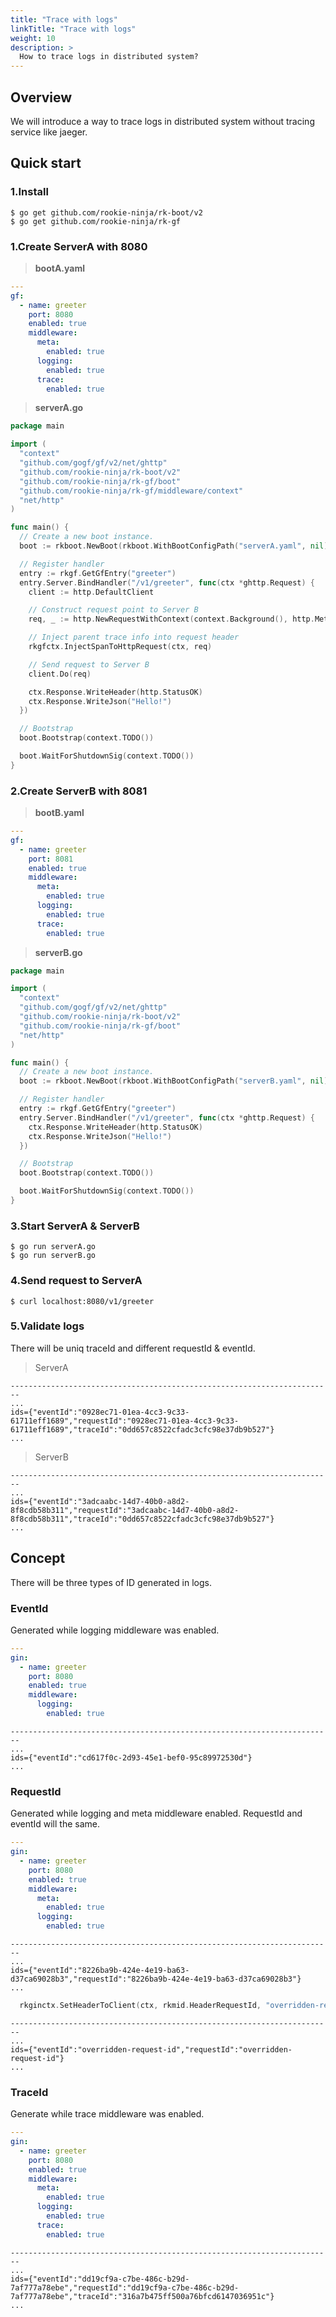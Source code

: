 ```yaml
---
title: "Trace with logs"
linkTitle: "Trace with logs"
weight: 10
description: >
  How to trace logs in distributed system?
---
```


## Overview
We will introduce a way to trace logs in distributed system without tracing service like jaeger.

## Quick start
### 1.Install

```shell
$ go get github.com/rookie-ninja/rk-boot/v2
$ go get github.com/rookie-ninja/rk-gf
```

### 1.Create ServerA with 8080
> **bootA.yaml**
```yaml
---
gf:
  - name: greeter
    port: 8080
    enabled: true
    middleware:
      meta:
        enabled: true
      logging:
        enabled: true
      trace:
        enabled: true
```

> **serverA.go**
```go
package main

import (
  "context"
  "github.com/gogf/gf/v2/net/ghttp"
  "github.com/rookie-ninja/rk-boot/v2"
  "github.com/rookie-ninja/rk-gf/boot"
  "github.com/rookie-ninja/rk-gf/middleware/context"
  "net/http"
)

func main() {
  // Create a new boot instance.
  boot := rkboot.NewBoot(rkboot.WithBootConfigPath("serverA.yaml", nil))

  // Register handler
  entry := rkgf.GetGfEntry("greeter")
  entry.Server.BindHandler("/v1/greeter", func(ctx *ghttp.Request) {
    client := http.DefaultClient

    // Construct request point to Server B
    req, _ := http.NewRequestWithContext(context.Background(), http.MethodGet, "http://localhost:8081/v1/greeter", nil)

    // Inject parent trace info into request header
    rkgfctx.InjectSpanToHttpRequest(ctx, req)

    // Send request to Server B
    client.Do(req)

    ctx.Response.WriteHeader(http.StatusOK)
    ctx.Response.WriteJson("Hello!")
  })

  // Bootstrap
  boot.Bootstrap(context.TODO())

  boot.WaitForShutdownSig(context.TODO())
}
```

### 2.Create ServerB with 8081
> **bootB.yaml**
```yaml
---
gf:
  - name: greeter
    port: 8081
    enabled: true
    middleware:
      meta:
        enabled: true
      logging:
        enabled: true
      trace:
        enabled: true
```

> **serverB.go**
```go
package main

import (
  "context"
  "github.com/gogf/gf/v2/net/ghttp"
  "github.com/rookie-ninja/rk-boot/v2"
  "github.com/rookie-ninja/rk-gf/boot"
  "net/http"
)

func main() {
  // Create a new boot instance.
  boot := rkboot.NewBoot(rkboot.WithBootConfigPath("serverB.yaml", nil))

  // Register handler
  entry := rkgf.GetGfEntry("greeter")
  entry.Server.BindHandler("/v1/greeter", func(ctx *ghttp.Request) {
    ctx.Response.WriteHeader(http.StatusOK)
    ctx.Response.WriteJson("Hello!")
  })

  // Bootstrap
  boot.Bootstrap(context.TODO())

  boot.WaitForShutdownSig(context.TODO())
}
```

### 3.Start ServerA & ServerB
```shell script
$ go run serverA.go
$ go run serverB.go
```

### 4.Send request to ServerA
```shell
$ curl localhost:8080/v1/greeter
```

### 5.Validate logs
There will be uniq traceId and different requestId & eventId.

> ServerA
```shell script
------------------------------------------------------------------------
...
ids={"eventId":"0928ec71-01ea-4cc3-9c33-61711eff1689","requestId":"0928ec71-01ea-4cc3-9c33-61711eff1689","traceId":"0dd657c8522cfadc3cfc98e37db9b527"}
...
```

> ServerB
```shell script
------------------------------------------------------------------------
...
ids={"eventId":"3adcaabc-14d7-40b0-a8d2-8f8cdb58b311","requestId":"3adcaabc-14d7-40b0-a8d2-8f8cdb58b311","traceId":"0dd657c8522cfadc3cfc98e37db9b527"}
...
```

## Concept
There will be three types of ID generated in logs.

### EventId
Generated while logging middleware was enabled.

```yaml
---
gin:
  - name: greeter
    port: 8080
    enabled: true
    middleware:
      logging:
        enabled: true
```

```shell script
------------------------------------------------------------------------
...
ids={"eventId":"cd617f0c-2d93-45e1-bef0-95c89972530d"}
...
```

### RequestId
Generated while logging and meta middleware enabled. RequestId and eventId will the same.

```yaml
---
gin:
  - name: greeter
    port: 8080
    enabled: true
    middleware:
      meta:
        enabled: true
      logging:
        enabled: true
```

```shell script
------------------------------------------------------------------------
...
ids={"eventId":"8226ba9b-424e-4e19-ba63-d37ca69028b3","requestId":"8226ba9b-424e-4e19-ba63-d37ca69028b3"}
...
```

```go
  rkginctx.SetHeaderToClient(ctx, rkmid.HeaderRequestId, "overridden-request-id")
```

```shell script
------------------------------------------------------------------------
...
ids={"eventId":"overridden-request-id","requestId":"overridden-request-id"}
...
```

### TraceId
Generate while trace middleware was enabled.

```yaml
---
gin:
  - name: greeter
    port: 8080
    enabled: true
    middleware:
      meta:
        enabled: true
      logging:
        enabled: true
      trace:
        enabled: true
```

```shell script
------------------------------------------------------------------------
...
ids={"eventId":"dd19cf9a-c7be-486c-b29d-7af777a78ebe","requestId":"dd19cf9a-c7be-486c-b29d-7af777a78ebe","traceId":"316a7b475ff500a76bfcd6147036951c"}
...
```